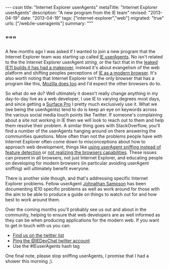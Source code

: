 --- cson
title: "Internet Explorer userAgents"
metaTitle: "Internet Explorer userAgents"
description: "A new program from the IE team"
revised: "2013-04-19"
date: "2013-04-19"
tags: ["internet-explorer","web"]
migrated: "true"
urls: ["/web/ie-useragents"]
summary: """

"""
---
A few months ago I was asked if I wanted to join a new program that the Internet Explorer team was starting up called [IE userAgents](http://useragents.ie). No isn't related to the the Internet Explorer userAgent _string_, or the fact that in the [leaked IE11 builds it has had a makeover](http://www.neowin.net/news/ie11-to-appear-as-firefox-to-avoid-legacy-ie-css), instead it's about evangelism of the web platform and shifting peoples perceptions of [IE as a modern browser](http://browseryoulovedtohate.com/). It's also worth noting that Internet Explorer isn't the only browser that has a program like this, [Mozilla does too](https://reps.mozilla.org/) and I'd expect the other browsers do to.

So what do we do? Well ultimately it doesn't really change anything in my day-to-day live as a web developer, I use IE to varying degrees most days, and since getting a [Surface Pro](http://www.aaron-powell.com/random/a-week-with-a-surface-pro) I pretty much exclusively use it. What we (we being the userAgents) tend to do is keep an eye on keywords across the various social media touch points like Twitter. If someone's complaining about a site not working in IE then we will look to reach out to them and help them resolve their problem. A similar thing goes with StackOverflow, you'll find a number of the userAgents hanging around on there answering the communities questions. More often than not the problems people have with Internet Explorer often come down to misconceptions about how to approach web development, things like [using userAgent sniffing instead of feature detection](http://css-tricks.com/browser-detection-is-bad/) or [not realizing the browsers capabilities](https://twitter.com/jonathansampson/status/323606419611992065). These issues can present in all browsers, not just Internet Explorer, and educating people on developing for modern browsers (in particular avoiding userAgent sniffing) will ultimately benefit everyone.

There is another side though, and that's addressing specific Internet Explorer problems. Fellow userAgent [Johnathan Sampson](https://twitter.com/jonathansampson/) has been documenting IE10 specific problems as well as work around for those with the aim to be able to produce a guide on things to watch out for and how best to work around them.

Over the coming months you'll probably see us out and about in the community, helping to ensure that web developers are as well informed as they can be when producing applications for the modern web. If you want to get in touch with us you can:

- [Find us on the twitter list](https://twitter.com/IEDevChat/ie-useragents)
- [Ping the @IEDevChat twitter account](https://twitter.com/IEDevChat)
- Use the #IEuserAgents hash tag

One final note, please stop sniffing userAgents, I promise that I had a shower this morning ;).